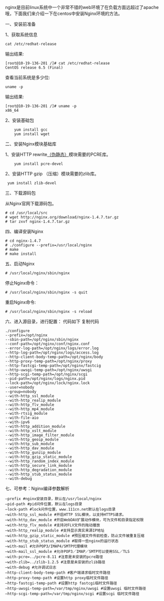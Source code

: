 
nginx是目前linux系统中一个非常不错的web环境了在负载方面远超过了apache哦，下面我们来介绍一下在centos中安装Nginx环境的方法。

一、安装前准备

1、获取系统信息

```
cat /etc/redhat-release
```
输出结果:

```
[root@10-19-136-201 /]# cat /etc/redhat-release
CentOS release 6.5 (Final)
```

查看当前系统是多少位:

```
uname -p
```

输出结果:

```
[root@10-19-136-201 /]# uname -p
x86_64
```

2、安装基础包
```
    yum install gcc
    yum install wget
```

二、安装Nginx模块基础库

1、安装HTTP rewrite[（伪静态）](http://www.111cn.net/tags.php/%CE%B1%BE%B2%CC%AC/)模块需要的PCRE库。

```
    yum install pcre-devel
```

2、安装HTTP gzip （压缩）模块需要的zlib库。

```
 yum install zlib-devel
```

三、下载源码包

从Nginx官网下载源码包。

```
# cd /usr/local/src
# wget http://nginx.org/download/nginx-1.4.7.tar.gz
# tar zxvf nginx-1.4.7.tar.gz
```

四、编译安装Nginx

```
# cd nginx-1.4.7
# ./configure --prefix=/usr/local/nginx
# make
# make install
```

五、启动Nginx
```
# /usr/local/nginx/sbin/nginx
```

停止Nginx命令：

```
# /usr/local/nginx/sbin/nginx -s quit
```

重启Nginx命令:

```
# /usr/local/nginx/sbin/nginx -s reload
```

六、进入源目录，进行配置：
 代码如下	复制代码
 ```
./configure 
--prefix=/opt/nginx 
--sbin-path=/opt/nginx/sbin/nginx 
--conf-path=/opt/nginx/conf/nginx.conf  
--error-log-path=/opt/nginx/logs/error.log 
--http-log-path=/opt/nginx/logs/access.log 
--http-client-body-temp-path=/opt/nginx/body 
--http-proxy-temp-path=/opt/nginx/proxy  
--http-fastcgi-temp-path=/opt/nginx/fastcig   
--http-uwsgi-temp-path=/opt/nginx/uwsgi   
--http-scgi-temp-path=/opt/nginx/scgi   
--pid-path=/opt/nginx/logs/nginx.pid   
--lock-path=/opt/nginx/lock/nginx.lock   
--user=nobody  
--group=nobody  
--with-http_ssl_module  
--with-http_realip_module  
--with-http_flv_module  
--with-http_mp4_module   
--with-rtsig_module   
--with-file-aio   
--with-ipv6   
--with-http_addition_module   
--with-http_xslt_module    
--with-http_image_filter_module  
--with-http_geoip_module  
--with-http_sub_module  
--with-http_dav_module  
--with-http_gunzip_module  
--with-http_gzip_static_module  
--with-http_random_index_module  
--with-http_secure_link_module  
--with-http_degradation_module  
--with-http_stub_status_module  
--with-debug
```

七、可参考：Nginx编译参数解析

```
–prefix #nginx安装目录，默认在/usr/local/nginx
–pid-path #pid问件位置，默认在logs目录
–lock-path #lock问件位置，www.111cn.net默认在logs目录
–with-http_ssl_module #开启HTTP SSL模块，以支持HTTPS请求。
–with-http_dav_module #开启WebDAV扩展动作模块，可为文件和目录指定权限
–with-http_flv_module #支持对FLV文件的拖动播放
–with-http_realip_module #支持显示真实来源IP地址
–with-http_gzip_static_module #预压缩文件传前检查，防止文件被重复压缩
–with-http_stub_status_module #取得一些nginx的运行状态
–with-mail #允许POP3/IMAP4/SMTP代理模块
–with-mail_ssl_module #允许POP3／IMAP／SMTP可以使用SSL／TLS
–with-pcre=../pcre-8.11 #注意是未安装的pcre路径
–with-zlib=../zlib-1.2.5 #注意是未安装的zlib路径
–with-debug #允许调试日志
–http-client-body-temp-path #客户端请求临时文件路径
–http-proxy-temp-path #设置http proxy临时文件路径
–http-fastcgi-temp-path #设置http fastcgi临时文件路径
–http-uwsgi-temp-path=/var/tmp/nginx/uwsgi #设置uwsgi 临时文件路径
–http-scgi-temp-path=/var/tmp/nginx/scgi #设置scgi 临时文件路径
```

